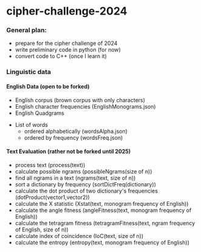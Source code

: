 # cipher-challenge-2024
### General plan:
- prepare for the cipher challenge of 2024
- write preliminary code in python (for now)
- convert code to C++ (once I learn it)
### Linguistic data
#### English Data (open to be forked)
- English corpus (brown corpus with only characters)
- English character frequencies (EnglishMonograms.json)
- English Quadgrams
* List of words
  - ordered alphabetically (wordsAlpha.json)
  - ordered by frequency (wordsFreq.json)
#### Text Evaluation (rather not be forked until 2025)
- process text (process(text))
- calculate possible ngrams (possibleNgrams(size of n))
- find all ngrams in a text (ngrams(text, size of n))
- sort a dictionary by frequency (sortDictFreq(dictionary))
- calculate the dot product of two dictionary's frequencies (dotProduct(vector1,vector2))
- calculate the X statistic (Xstat(text, monogram frequency of English))
- calculate the angle fitness (angleFitness(text, monogram frequency of English))
- calculate the tetragram fitness (tetragramFitness(text, ngram frequency of English, size of n))
- calculate index of coincidence (IoC(text, size of n))
- calculate the entropy (entropy(text, monogram frequency of English))
